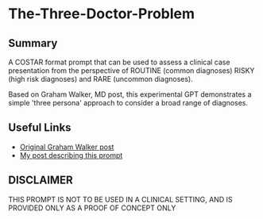 # The-Three-Doctor-Problem

## Summary
A COSTAR format prompt that can be used to assess a clinical case presentation from the perspective of ROUTINE (common diagnoses) RISKY (high risk diagnoses) and RARE (uncommon diagnoses). 

Based on Graham Walker, MD post, this experimental GPT demonstrates a simple 'three persona' approach to consider a broad range of diagnoses. 

## Useful Links
* [Original Graham Walker post](https://www.linkedin.com/posts/graham-walker-md_theres-a-little-game-we-play-in-the-activity-7192960744336842752--xe1)
* [My post describing this prompt](https://www.linkedin.com/feed/update/urn:li:activity:7193150739290935297/)

## DISCLAIMER

THIS PROMPT IS NOT TO BE USED IN A CLINICAL SETTING, AND IS PROVIDED ONLY AS A PROOF OF CONCEPT ONLY

